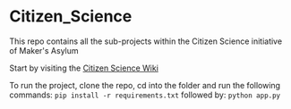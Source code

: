 # Citizen_Science
This repo contains all the sub-projects within the Citizen Science initiative of Maker's Asylum

Start by visiting the [Citizen Science Wiki](https://github.com/MakersAsylumIndia/Citizen_Science/wiki)

To run the project, clone the repo, cd into the folder and run the following commands:
```pip install -r requirements.txt```
followed by:
```python app.py```